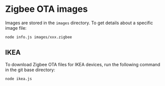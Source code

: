 # Zigbee OTA images

Images are stored in the `images` directory. To get details about a specific image file:

```sh
node info.js images/xxx.zigbee
```

## IKEA
 To download Zigbee OTA files for IKEA devices, run the following command in the git base directory:

 ```sh
 node ikea.js
 ```
